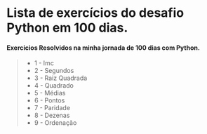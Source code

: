 # Lista de exercícios do desafio Python em 100 dias.
#### Exercicios Resolvidos na minha jornada de 100 dias com Python.
>- 1 - Imc
>- 2 - Segundos
>- 3 - Raiz Quadrada
>- 4 - Quadrado
>- 5 - Médias
>- 6 - Pontos
>- 7 - Paridade
>- 8 - Dezenas
>- 9 - Ordenação